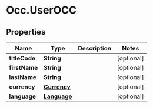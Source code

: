 # Occ.UserOCC

## Properties
Name | Type | Description | Notes
------------ | ------------- | ------------- | -------------
**titleCode** | **String** |  | [optional] 
**firstName** | **String** |  | [optional] 
**lastName** | **String** |  | [optional] 
**currency** | [**Currency**](Currency.md) |  | [optional] 
**language** | [**Language**](Language.md) |  | [optional] 


